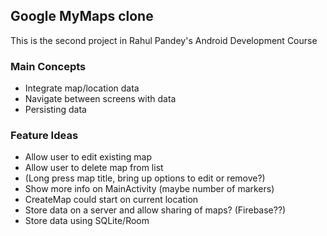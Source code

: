 ## Google MyMaps clone

This is the second project in Rahul Pandey's Android Development Course


### Main Concepts

- Integrate map/location data
- Navigate between screens with data
- Persisting data

### Feature Ideas

- Allow user to edit existing map
- Allow user to delete map from list
- (Long press map title, bring up options to edit or remove?)
- Show more info on MainActivity (maybe number of markers)
- CreateMap could start on current location
- Store data on a server and allow sharing of maps? (Firebase??)
- Store data using SQLite/Room